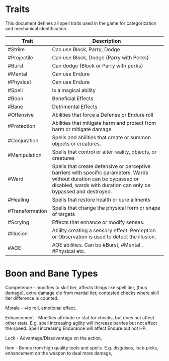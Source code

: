 # Traits

This document defines all spell traits used in the game for categorization and mechanical identification.

| Trait           | Description                                                                                                                                                                                |
| --------------- | ------------------------------------------------------------------------------------------------------------------------------------------------------------------------------------------ |
| #Strike         | Can use Block, Parry, Dodge                                                                                                                                                                |
| #Projectile     | Can use Block, Dodge (Parry with Perks)                                                                                                                                                    |
| #Burst          | Can dodge (Block or Parry with perks)                                                                                                                                                      |
| #Mental         | Can use Endure                                                                                                                                                                             |
| #Physical       | Can use Endure                                                                                                                                                                             |
| #Spell          | Is a magical ability                                                                                                                                                                       |
| #Boon           | Beneficial Effects                                                                                                                                                                         |
| #Bane           | Detrimental Effects                                                                                                                                                                        |
| #Offensive      | Abilities that force a Defense or Endure roll                                                                                                                                              |
| #Protection     | Abilities that mitigate harm and protect from harm or mitigate damage                                                                                                                      |
| #Conjuration    | Spells and abilities that create or summon objects or creatures.                                                                                                                           |
| #Manipulation   | Spells that control or alter reality, objects, or creatures                                                                                                                                |
| #Ward           | Spells that create defensive or perceptive barriers with specific parameters. Wards without duration can be bypassed or disabled, wards with duration can only be bypassed and destroyed.  |
| #Healing        | Spells that restore health or cure ailments                                                                                                                                                |
| #Transformation | Spells that change the physical form or shape of targets                                                                                                                                   |
| #Scrying        | Effects that enhance or modify senses.                                                                                                                                                     |
| #Illusion       | Ability creating a sensory effect. Perception or Observation is used to detect the illusion.                                                                                               |
| #AOE            | AOE abilities. Can be #Burst, #Mental , #Physical etc.                                                                                                                                     |


# Boon and Bane Types
Competence - modifies to skill tier, affects things like spell tier, (thus damage), extra damage die from martial tier, contested checks where skill tier difference is counted.

Morale - +to roll, emotional effect.

Enhancement - Modifies attribute or stat for checks, but does not affect other stats. E.g. spell increasing agility will increase parries but not affect the speed. Spell increasing Endurance will affect Endure but not HP. 

Luck - Advantage/Disadvantage on the action, 

Item - Bonus from high quality tools and spells. 
E.g. disguises, lock-picks, enhancement on the weapon to deal more damage,  


